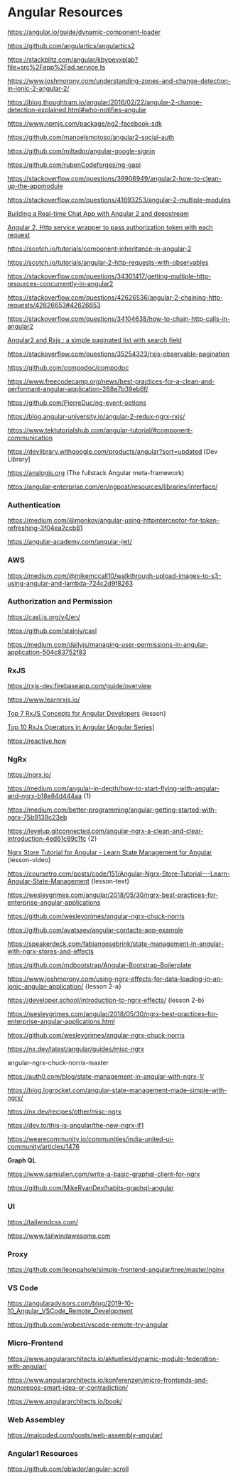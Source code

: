 # Angular Resources

https://angular.io/guide/dynamic-component-loader

https://github.com/angulartics/angulartics2

https://stackblitz.com/angular/kbypevxplab?file=src%2Fapp%2Fad.service.ts

https://www.joshmorony.com/understanding-zones-and-change-detection-in-ionic-2-angular-2/

https://blog.thoughtram.io/angular/2016/02/22/angular-2-change-detection-explained.html#who-notifies-angular

https://www.npmjs.com/package/ng2-facebook-sdk

https://github.com/manoelsmotoso/angular2-social-auth

https://github.com/miltador/angular-google-signin

https://github.com/rubenCodeforges/ng-gapi

https://stackoverflow.com/questions/39906949/angular2-how-to-clean-up-the-appmodule

https://stackoverflow.com/questions/41693253/angular-2-multiple-modules

[Building a Real-time Chat App with Angular 2 and deepstream](https://www.codementor.io/christiannwamba/building-real-time-chat-angular-deepstream-4miwit44u)

[Angular 2, Http service wrapper to pass authorization token with each request](https://gist.github.com/chandermani/9166abe6e6608a31f471)

https://scotch.io/tutorials/component-inheritance-in-angular-2

https://scotch.io/tutorials/angular-2-http-requests-with-observables

https://stackoverflow.com/questions/34301417/getting-multiple-http-resources-concurrently-in-angular2

https://stackoverflow.com/questions/42626536/angular-2-chaining-http-requests/42626653#42626653

https://stackoverflow.com/questions/34104638/how-to-chain-http-calls-in-angular2

[Angular2 and Rxjs : a simple paginated list with search field](https://blog.bouzekri.net/2016-05-15-angular2-rxjs-simple-paginated-list-with-search-field)

https://stackoverflow.com/questions/35254323/rxjs-observable-pagination

https://github.com/compodoc/compodoc

https://www.freecodecamp.org/news/best-practices-for-a-clean-and-performant-angular-application-288e7b39eb6f/

https://github.com/PierreDuc/ng-event-options

https://blog.angular-university.io/angular-2-redux-ngrx-rxjs/

https://www.tektutorialshub.com/angular-tutorial/#component-communication

https://devlibrary.withgoogle.com/products/angular?sort=updated [Dev Library]

https://analogjs.org  (The fullstack Angular meta-framework)

https://angular-enterprise.com/en/ngpost/resources/libraries/interface/

### Authentication

https://medium.com/@monkov/angular-using-httpinterceptor-for-token-refreshing-3f04ea2ccb81

https://angular-academy.com/angular-jwt/

### AWS

https://medium.com/@mikemccall10/walkthrough-upload-images-to-s3-using-angular-and-lambda-724c2d9f8263

### Authorization and Permission

https://casl.js.org/v4/en/

https://github.com/stalniy/casl

https://medium.com/dailyjs/managing-user-permissions-in-angular-application-504c83752f83

### RxJS

https://rxjs-dev.firebaseapp.com/guide/overview

https://www.learnrxjs.io/

[Top 7 RxJS Concepts for Angular Developers](https://www.youtube.com/watch?v=65Us8NwmYf4) {lesson}

[Top 10 RxJs Operators in Angular [Angular Series]](https://www.youtube.com/watch?v=5TnWFaI49aw)

https://reactive.how

### NgRx

https://ngrx.io/

https://medium.com/angular-in-depth/how-to-start-flying-with-angular-and-ngrx-b18e84d444aa {1}

https://medium.com/better-programming/angular-getting-started-with-ngrx-75b9139c23eb

https://levelup.gitconnected.com/angular-ngrx-a-clean-and-clear-introduction-4ed61c89c1fc {2}

[Ngrx Store Tutorial for Angular - Learn State Management for Angular](https://www.youtube.com/watch?v=9P5DTlg9oLc) {lesson-video}

https://coursetro.com/posts/code/151/Angular-Ngrx-Store-Tutorial---Learn-Angular-State-Management {lesson-text}

https://wesleygrimes.com/angular/2018/05/30/ngrx-best-practices-for-enterprise-angular-applications

https://github.com/wesleygrimes/angular-ngrx-chuck-norris

https://github.com/avatsaev/angular-contacts-app-example

https://speakerdeck.com/fabiangosebrink/state-management-in-angular-with-ngrx-stores-and-effects

https://github.com/mdbootstrap/Angular-Bootstrap-Boilerplate

https://www.joshmorony.com/using-ngrx-effects-for-data-loading-in-an-ionic-angular-application/ {lesson 2-a}

https://developer.school/introduction-to-ngrx-effects/ {lesson 2-b}

https://wesleygrimes.com/angular/2018/05/30/ngrx-best-practices-for-enterprise-angular-applications.html

https://github.com/wesleygrimes/angular-ngrx-chuck-norris

https://nx.dev/latest/angular/guides/misc-ngrx

angular-ngrx-chuck-norris-master

https://auth0.com/blog/state-management-in-angular-with-ngrx-1/

https://blog.logrocket.com/angular-state-management-made-simple-with-ngrx/

https://nx.dev/recipes/other/misc-ngrx

https://dev.to/this-is-angular/the-new-ngrx-lf1

https://wearecommunity.io/communities/india-united-ui-community/articles/1476

**Graph QL**

https://www.samjulien.com/write-a-basic-graphql-client-for-ngrx

https://github.com/MikeRyanDev/habits-graphql-angular

### UI

https://tailwindcss.com/

https://www.tailwindawesome.com

### Proxy

https://github.com/leonpahole/simple-frontend-angular/tree/master/nginx

### VS Code

https://angularadvisors.com/blog/2019-10-10_Angular_VSCode_Remote_Development

https://github.com/wpbest/vscode-remote-try-angular

### Micro-Frontend

https://www.angulararchitects.io/aktuelles/dynamic-module-federation-with-angular/

https://www.angulararchitects.io/konferenzen/micro-frontends-and-monorepos-smart-idea-or-contradiction/

https://www.angulararchitects.io/book/

### Web Assembley

https://malcoded.com/posts/web-assembly-angular/

### Angular1 Resources

https://github.com/oblador/angular-scroll
